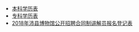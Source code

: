 - [本科学历表](./liuyan_benke.pdf)
- [专科学历表](./liuyan_zhuanke.pdf)
- [2018年沛县博物馆公开招聘合同制讲解员报名登记表](./dengjibiao.pdf)
